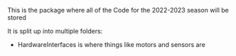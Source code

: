 This is the package where all of the Code for the 2022-2023 season will be stored

It is split up into multiple folders:
- HardwareInterfaces is where things like motors and sensors are
